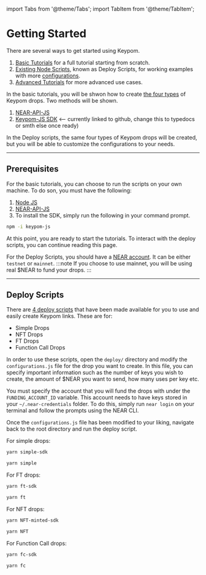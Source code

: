 import Tabs from '@theme/Tabs';
import TabItem from '@theme/TabItem'; 

# Getting Started

There are several ways to get started using Keypom.  

1) [Basic Tutorials](simple-drops.md) for a full tutorial starting from scratch.  
2) [Existing Node Scripts](getting-started.md#deploy-scripts), known as Deploy Scripts, for working examples with more [configurations](../../Concepts/Keypom%20Protocol/Github%20Readme/Types%20of%20Drops/drop-customization.md).  
3) [Advanced Tutorials](../Advanced/ticketing/concept.md) for more advanced use cases.  

In the basic tutorials, you will be shwon how to create [the four types](/Concepts/Keypom%20Protocol/Github%20Readme/Types%20of%20Drops/introduction.md) of Keypom drops. Two methods will be shown.

1) [NEAR-API-JS](https://docs.near.org/tools/near-api-js/reference)  
2) [Keypom-JS SDK](https://github.com/keypom/keypom-js) <-- currently linked to github, change this to typedocs or smth else once ready)

In the Deploy scripts, the same four types of Keypom drops will be created, but you will be able to customize the configurations to your needs. 

---

## Prerequisites
For the basic tutorials, you can choose to run the scripts on your own machine. To do son, you must have the following:

1. [Node JS](https://docs.npmjs.com/downloading-and-installing-node-js-and-npm)  
2. [NEAR-API-JS](https://docs.near.org/tools/near-api-js/quick-reference#install)  
3. To install the SDK, simply run the following in your command prompt.  
```bash
npm -i keypom-js
```

At this point, you are ready to start the tutorials. To interact with the deploy scripts, you can continue reading this page.  

For the Deploy Scripts, you should have a [NEAR account](https://docs.near.org/concepts/basics/account). It can be either `testnet` or `mainnet`.
:::note
If you choose to use mainnet, you will be using real $NEAR to fund your drops.
:::

---

## Deploy Scripts

There are [4 deploy scripts](https://github.com/keypom/keypom/tree/main/deploy) that have been made available for you to use and easily create Keypom links. These are for:
- Simple Drops
- NFT Drops
- FT Drops
- Function Call Drops

In order to use these scripts, open the `deploy/` directory and modify the `configurations.js` file for the drop you want to create. In this file, you can specify important information such as the number of keys you wish to create, the amount of $NEAR you want to send, how many uses per key etc.

You must specify the account that you will fund the drops with under the `FUNDING_ACCOUNT_ID` variable. This account needs to have keys stored in your `~/.near-credentials` folder. To do this, simply run `near login` on your terminal and follow the prompts using the NEAR CLI.

Once the `configurations.js` file has been modified to your liking, navigate back to the
root directory and run the deploy script.

For simple drops:
<Tabs>
<TabItem value="KPJS" label="🔑Keypom-JS SDK">

```bash
yarn simple-sdk
```

</TabItem>
<TabItem value="NRJS" label="💻NEAR-API-JS">

```bash
yarn simple
```

</TabItem>
</Tabs>

For FT drops:
<Tabs>
<TabItem value="KPJS" label="🔑Keypom-JS SDK">

```bash
yarn ft-sdk
```

</TabItem>
<TabItem value="NRJS" label="💻NEAR-API-JS">

```bash
yarn ft
```

</TabItem>
</Tabs>

For NFT drops:
<Tabs>
<TabItem value="KPJS" label="🔑Keypom-JS SDK">

```bash
yarn NFT-minted-sdk
```

</TabItem>
<TabItem value="NRJS" label="💻NEAR-API-JS">

```bash
yarn NFT
```

</TabItem>
</Tabs>
For Function Call drops:
<Tabs>
<TabItem value="KPJS" label="🔑Keypom-JS SDK">

```bash
yarn fc-sdk
```

</TabItem>
<TabItem value="NRJS" label="💻NEAR-API-JS">

```bash
yarn fc
```

</TabItem>
</Tabs>